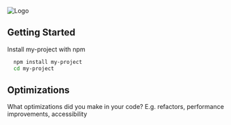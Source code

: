 
![Logo](https://i.ibb.co/VWctWJs/Untitled-design.png)


## Getting Started

Install my-project with npm

```bash
  npm install my-project
  cd my-project
```
    
## Optimizations

What optimizations did you make in your code? E.g. refactors, performance improvements, accessibility




